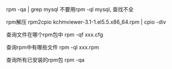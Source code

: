 
rpm -qa | grep mysql
不要用rpm -ql mysql, 查找不全


rpm解压
rpm2cpio kchmviewer-3.1-1.el5.5.x86_64.rpm | cpio -div



查询文件在哪个rpm包中
rpm -qf xxx.cfg

查询rpm中有哪些文件
rpm -ql xxx.rpm

查询所有已安装的rpm包
rpm -qa
